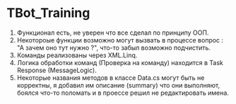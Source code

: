 # TBot_Training

1. Функционал есть, не уверен что все сделал по принципу ООП. 
2. Некотороые функции возможно могут вызвать в процессе вопрос : "А зачем оно тут нужно ?", что-то забыл возможно подчистить.
3. Команды реализованы через XML.Linq.
4. Логика обработки команд (Проверка на команду) находится в Task Response (MessageLogic).
5. Некоторые названия методов в классе Data.cs могут быть не корректны, я добавил им описание (summary) что они выполняют, боялся что-то поломать и в проессе решил не редактировать имена.
